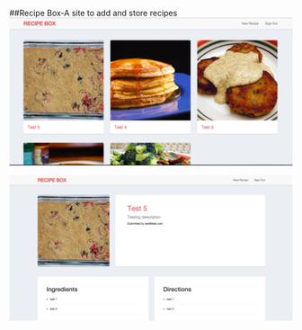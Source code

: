 ##Recipe Box-A site to add and store recipes
![](screenshot_two.png?raw=true)


![](screenshot_one.png?raw=true)


